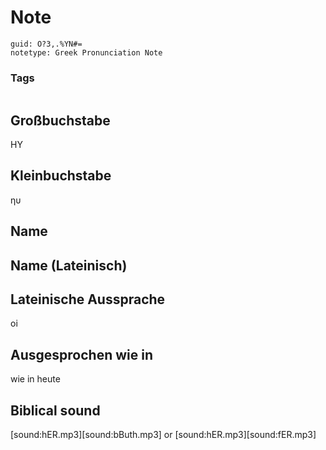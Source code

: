 # Note
```
guid: O?3,.%YN#=
notetype: Greek Pronunciation Note
```

### Tags
```
```

## Großbuchstabe
ΗΥ

## Kleinbuchstabe
ηυ

## Name


## Name (Lateinisch)


## Lateinische Aussprache
oi

## Ausgesprochen wie in
wie in heute

## Biblical sound
[sound:hER.mp3][sound:bButh.mp3] or [sound:hER.mp3][sound:fER.mp3]
